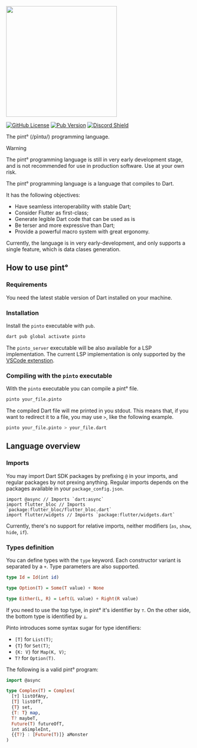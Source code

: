 <img src="https://mateusfccp.me/pinto/images/logo.png" width="300">

[![GitHub License](https://img.shields.io/github/license/mateusfccp/pinto)](./LICENSE)
[![Pub Version](https://img.shields.io/pub/v/pinto)](https://pub.dev/packages/pinto)
[![Discord Shield](https://img.shields.io/discord/1286023882515677236)](https://discord.gg/Y9cWqCUCCG)

The pint° (/pĩntʊ/) programming language.

> [!WARNING]
> The pint° programming language is still in very early development stage, and
is not recommended for use in production software. Use at your own risk.

The pint° programming language is a language that compiles to Dart.

It has the following objectives:

- Have seamless interoperability with stable Dart;
- Consider Flutter as first-class;
- Generate legible Dart code that can be used as is
- Be terser and more expressive than Dart;
- Provide a powerful macro system with great ergonomy.

Currently, the language is in very early-development, and only supports a single
feature, which is data clases generation.

<!-- more -->

## How to use pint°

### Requirements

You need the latest stable version of Dart installed on your machine.

### Installation

Install the `pinto` executable with `pub`.

```sh
dart pub global activate pinto
```

The `pinto_server` executable will be also available for a LSP implementation.
The current LSP implementation is only supported by the
[VSCode extenstion](https://marketplace.visualstudio.com/items?itemName=mateusfccp.pinto).

### Compiling with the `pinto` executable

With the `pinto` executable you can compile a pint° file.

```sh
pinto your_file.pinto
```

The compiled Dart file will me printed in you stdout. This means that, if you
want to redirect it to a file, you may use `>`, like the following example.

```sh
pinto your_file.pinto > your_file.dart
```

## Language overview

### Imports

You may import Dart SDK packages by prefixing `@` in your imports, and regular
packages by not prexing anything. Regular imports depends on the packages
available in your `package_config.json`.

```alloy
import @async // Imports `dart:async`
import flutter_bloc // Imports `package:flutter_bloc/flutter_bloc.dart`
import flutter/widgets // Imports `package:flutter/widgets.dart`
```

Currently, there's no support for relative imports, neither modifiers (`as`,
`show`, `hide`, `if`).

### Types definition

You can define types with the `type` keyword. Each constructor variant is
separated by a `+`. Type parameters are also supported.

```haskell
type Id = Id(int id)

type Option(T) = Some(T value) + None

type Either(L, R) = Left(L value) + Right(R value)
```

If you need to use the top type, in pint° it's identifier by `⊤`. On the other
side, the bottom type is identified by `⊥`.

Pinto introduces some syntax sugar for type identifiers:

* `[T]` for `List(T)`;
* `{T}` for `Set(T)`;
* `{K: V}` for `Map(K, V)`;
* `T?` for `Option(T)`.

The following is a valid pint° program:

```haskell
import @async

type Complex(T) = Complex(
  [⊤] listOfAny,
  [T] listOfT,
  {T} set,
  {T: T} map,
  T? maybeT,
  Future(T) futureOfT,
  int aSimpleInt,
  {{T?} : [Future(T)]} aMonster
)
```
